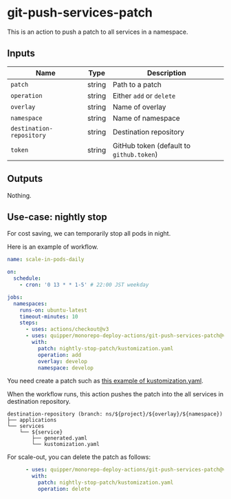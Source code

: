 # git-push-services-patch

This is an action to push a patch to all services in a namespace.

## Inputs

Name | Type | Description
-----|------|------------
`patch` | string | Path to a patch
`operation` | string | Either `add` or `delete`
`overlay` | string | Name of overlay
`namespace` | string | Name of namespace
`destination-repository` | string | Destination repository
`token` | string | GitHub token (default to `github.token`)

## Outputs

Nothing.

## Use-case: nightly stop

For cost saving, we can temporarily stop all pods in night.

Here is an example of workflow.

```yaml
name: scale-in-pods-daily

on:
  schedule:
    - cron: '0 13 * * 1-5' # 22:00 JST weekday

jobs:
  namespaces:
    runs-on: ubuntu-latest
    timeout-minutes: 10
    steps:
      - uses: actions/checkout@v3
      - uses: quipper/monorepo-deploy-actions/git-push-services-patch@v1
        with:
          patch: nightly-stop-patch/kustomization.yaml
          operation: add
          overlay: develop
          namespace: develop
```

You need create a patch such as [this example of kustomization.yaml](tests/fixtures/kustomization.yaml).

When the workflow runs, this action pushes the patch into the all services in destination repository.

```
destination-repository (branch: ns/${project}/${overlay}/${namespace})
├── applications
└── services
    └── ${service}
        ├── generated.yaml
        └── kustomization.yaml
```

For scale-out, you can delete the patch as follows:

```yaml
      - uses: quipper/monorepo-deploy-actions/git-push-services-patch@v1
        with:
          patch: nightly-stop-patch/kustomization.yaml
          operation: delete
```

